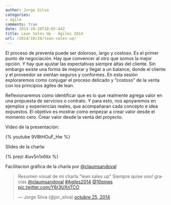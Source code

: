 ```yaml
---
author: Jorge Silva
categories:
- agile
comments: true
date: 2014-10-28T10:05:44Z
title: Lean Sales Up - Ágiles 2014
url: /2014/10/28/lean-sales-up/
---
```


El proceso de preventa puede ser doloroso, largo y costoso.
Es el primer punto de negociación. Hay que convencer al otro que somos la mejor opción. Y hay que ajustar las expectativas siempre altas del cliente.
Sin embargo existe una forma de mejorar y llegar a un balance, donde el cliente y el proveedor se sientan seguros y conformes. En esta sesión exploraremos como conjugar el proceso delicado y “costoso” de la venta con los principios ágiles de lean.

<!--more-->

Reflexionaremos como identificar que es lo que realmente agrega valor en una propuesta de servicios o contrato. Y para esto, nos apoyaremos en ejemplos y experiencias reales, que acompañaran cada concepto e idea expuestos.
El objetivo es mostrar como empezar a crear valor desde el momento cero. Crear valor desde la venta del proyecto.

Video de la presentación:

{% youtube 9VBtHOuF_Hw %}

Slides de la charla:

{% prezi 4iuv5n1x6itx %}

Facilitacion gráfica de la charla por [@claumsandoval](https://twitter.com/claumsandoval)

<blockquote class="twitter-tweet" lang="es"><p>Resumen visual de mi charla &quot;lean sales up&quot; Siempre quise uno! gracias <a href="https://twitter.com/claumsandoval">@claumsandoval</a> <a href="https://twitter.com/hashtag/Agiles2014?src=hash">#Agiles2014</a> <a href="https://twitter.com/10pines">@10pines</a> <a href="http://t.co/Y6r3UXnTCO">pic.twitter.com/Y6r3UXnTCO</a></p>&mdash; Jorge Silva (@jor_silva) <a href="https://twitter.com/jor_silva/status/526119881415340032">octubre 25, 2014</a></blockquote>
<script async src="//platform.twitter.com/widgets.js" charset="utf-8"></script>
